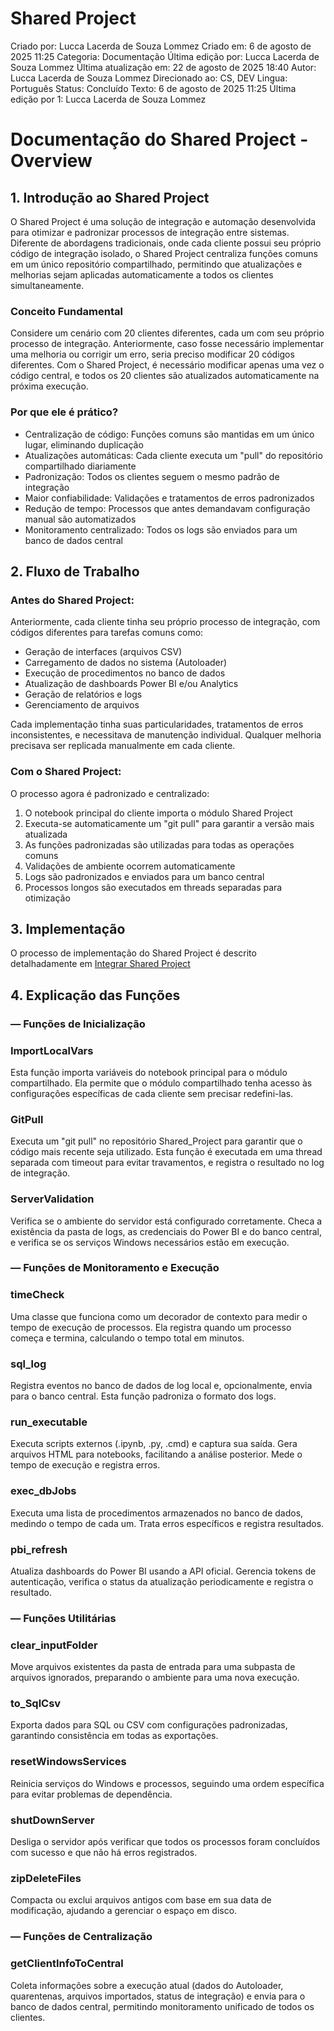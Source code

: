 # Shared Project

Criado por: Lucca Lacerda de Souza Lommez
Criado em: 6 de agosto de 2025 11:25
Categoria: Documentação
Última edição por: Lucca Lacerda de Souza Lommez
Última atualização em: 22 de agosto de 2025 18:40
Autor: Lucca Lacerda de Souza Lommez
Direcionado ao: CS, DEV
Lingua: Português
Status: Concluído
Texto: 6 de agosto de 2025 11:25
Última edição por 1: Lucca Lacerda de Souza Lommez

# Documentação do Shared Project - Overview

## 1. Introdução ao Shared Project

O Shared Project é uma solução de integração e automação desenvolvida para otimizar e padronizar processos de integração entre sistemas. Diferente de abordagens tradicionais, onde cada cliente possui seu próprio código de integração isolado, o Shared Project centraliza funções comuns em um único repositório compartilhado, permitindo que atualizações e melhorias sejam aplicadas automaticamente a todos os clientes simultaneamente.

### Conceito Fundamental

Considere um cenário com 20 clientes diferentes, cada um com seu próprio processo de integração. Anteriormente, caso fosse necessário implementar uma melhoria ou corrigir um erro, seria preciso modificar 20 códigos diferentes. Com o Shared Project, é necessário modificar apenas uma vez o código central, e todos os 20 clientes são atualizados automaticamente na próxima execução.

### Por que ele é prático?

- Centralização de código: Funções comuns são mantidas em um único lugar, eliminando duplicação
- Atualizações automáticas: Cada cliente executa um "pull" do repositório compartilhado diariamente
- Padronização: Todos os clientes seguem o mesmo padrão de integração
- Maior confiabilidade: Validações e tratamentos de erros padronizados
- Redução de tempo: Processos que antes demandavam configuração manual são automatizados
- Monitoramento centralizado: Todos os logs são enviados para um banco de dados central

## 2. Fluxo de Trabalho

### Antes do Shared Project:

Anteriormente, cada cliente tinha seu próprio processo de integração, com códigos diferentes para tarefas comuns como:

- Geração de interfaces (arquivos CSV)
- Carregamento de dados no sistema (Autoloader)
- Execução de procedimentos no banco de dados
- Atualização de dashboards Power BI e/ou Analytics
- Geração de relatórios e logs
- Gerenciamento de arquivos

Cada implementação tinha suas particularidades, tratamentos de erros inconsistentes, e necessitava de manutenção individual. Qualquer melhoria precisava ser replicada manualmente em cada cliente.

### Com o Shared Project:

O processo agora é padronizado e centralizado:

1. O notebook principal do cliente importa o módulo Shared Project
2. Executa-se automaticamente um "git pull" para garantir a versão mais atualizada
3. As funções padronizadas são utilizadas para todas as operações comuns
4. Validações de ambiente ocorrem automaticamente
5. Logs são padronizados e enviados para um banco central
6. Processos longos são executados em threads separadas para otimização

## 3. Implementação

O processo de implementação do Shared Project é descrito detalhadamente em [Integrar Shared Project ](https://www.notion.so/Integrar-Shared-Project-2476f59d8418805fac34ebb8359c8a64?pvs=21) 

## 4. Explicação das Funções

### — Funções de Inicialização

### ImportLocalVars

Esta função importa variáveis do notebook principal para o módulo compartilhado. Ela permite que o módulo compartilhado tenha acesso às configurações específicas de cada cliente sem precisar redefini-las.

### GitPull

Executa um "git pull" no repositório Shared_Project para garantir que o código mais recente seja utilizado. Esta função é executada em uma thread separada com timeout para evitar travamentos, e registra o resultado no log de integração.

### ServerValidation

Verifica se o ambiente do servidor está configurado corretamente. Checa a existência da pasta de logs, as credenciais do Power BI e do banco central, e verifica se os serviços Windows necessários estão em execução.

### — Funções de Monitoramento e Execução

### timeCheck

Uma classe que funciona como um decorador de contexto para medir o tempo de execução de processos. Ela registra quando um processo começa e termina, calculando o tempo total em minutos.

### sql_log

Registra eventos no banco de dados de log local e, opcionalmente, envia para o banco central. Esta função padroniza o formato dos logs.

### run_executable

Executa scripts externos (.ipynb, .py, .cmd) e captura sua saída. Gera arquivos HTML para notebooks, facilitando a análise posterior. Mede o tempo de execução e registra erros.

### exec_dbJobs

Executa uma lista de procedimentos armazenados no banco de dados, medindo o tempo de cada um. Trata erros específicos e registra resultados.

### pbi_refresh

Atualiza dashboards do Power BI usando a API oficial. Gerencia tokens de autenticação, verifica o status da atualização periodicamente e registra o resultado.

### — Funções Utilitárias

### clear_inputFolder

Move arquivos existentes da pasta de entrada para uma subpasta de arquivos ignorados, preparando o ambiente para uma nova execução.

### to_SqlCsv

Exporta dados para SQL ou CSV com configurações padronizadas, garantindo consistência em todas as exportações.

### resetWindowsServices

Reinicia serviços do Windows e processos, seguindo uma ordem específica para evitar problemas de dependência.

### shutDownServer

Desliga o servidor após verificar que todos os processos foram concluídos com sucesso e que não há erros registrados.

### zipDeleteFiles

Compacta ou exclui arquivos antigos com base em sua data de modificação, ajudando a gerenciar o espaço em disco.

### — Funções de Centralização

### getClientInfoToCentral

Coleta informações sobre a execução atual (dados do Autoloader, quarentenas, arquivos importados, status de integração) e envia para o banco de dados central, permitindo monitoramento unificado de todos os clientes.